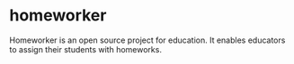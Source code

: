 # homeworker
Homeworker is an open source project for education. It enables educators to assign their students with homeworks.
